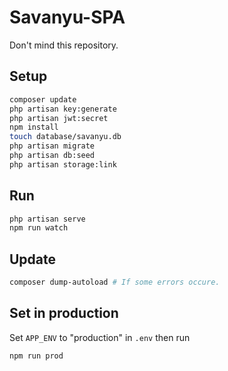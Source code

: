 # Savanyu-SPA
Don't mind this repository.

## Setup

```bash
composer update
php artisan key:generate
php artisan jwt:secret
npm install
touch database/savanyu.db
php artisan migrate
php artisan db:seed
php artisan storage:link
```

## Run

```bash
php artisan serve
npm run watch
```

## Update

```bash
composer dump-autoload # If some errors occure.
```

## Set in production

Set `APP_ENV` to "production" in `.env` then run

```bash
npm run prod
```

